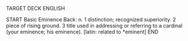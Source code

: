 TARGET DECK
ENGLISH

START
Basic
Eminence
Back: n. 1 distinction; recognized superiority. 2 piece of rising ground. 3 title used in addressing or referring to a cardinal (your eminence; his eminence). [latin: related to *eminent]
END
